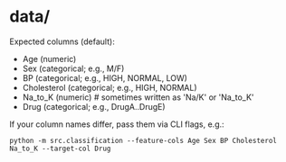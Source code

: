 # data/


Expected columns (default):
- Age (numeric)
- Sex (categorical; e.g., M/F)
- BP (categorical; e.g., HIGH, NORMAL, LOW)
- Cholesterol (categorical; e.g., HIGH, NORMAL)
- Na_to_K (numeric)  # sometimes written as 'Na/K' or 'Na_to_K'
- Drug (categorical; e.g., DrugA..DrugE)

If your column names differ, pass them via CLI flags, e.g.:
```
python -m src.classification --feature-cols Age Sex BP Cholesterol Na_to_K --target-col Drug
```
